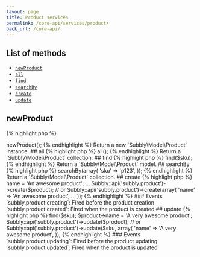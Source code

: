 ```yaml
---
layout: page
title: Product services
permalink: /core-api/services/product/
back_url: /core-api/
---
```

## List of methods

- [`newProduct`](#newproduct)
- [`all`](#all)
- [`find`](#find)
- [`searchBy`](#searchby)
- [`create`](#create)
- [`update`](#update)



## newProduct

{% highlight php %}
<?php
$product = Subbly::api('subbly.product')->newProduct();
{% endhighlight %}

Return a new `Subbly\Model\Product` instance.


## all

{% highlight php %}
<?php
$product = Subbly::api('subbly.product')->all();
{% endhighlight %}

Return a `Subbly\Model\Product` collection.


## find

{% highlight php %}
<?php
$sku  = 'A_PRODUCT_SKU';
$product = Subbly::api('subbly.product')->find($sku);
{% endhighlight %}

Return a `Subbly\Model\Product` model.


## searchBy

{% highlight php %}
<?php
$product = Subbly::api('subbly.product')->searchBy(array(
    'sku' => 'p123',
));
{% endhighlight %}

Return a `Subbly\Model\Product` collection.


## create

{% highlight php %}
<?php
$product = Subbly\Model\Product;
$product->name = 'An awesome product';
...
Subbly::api('subbly.product')->create($product);

// or
Subbly::api('subbly.product')->create(array(
    'name' => 'An awesome product',
    ...
));
{% endhighlight %}

### Events

`subbly.product:creating`: Fired before the product creation  
`subbly.product:created`: Fired when the product is created


## update

{% highlight php %}
<?php
$sku = 'PRODUCT_SKU';

$product = Subbly::api('subbly.product')->find($sku);
$product->name = 'A very awesome product';
Subbly::api('subbly.product')->update($product);
// or
Subbly::api('subbly.product')->update($sku, array(
    'name' => 'A very awesome product',
));
{% endhighlight %}

### Events

`subbly.product:updating`: Fired before the product updating  
`subbly.product:updated`: Fired when the product is updated
